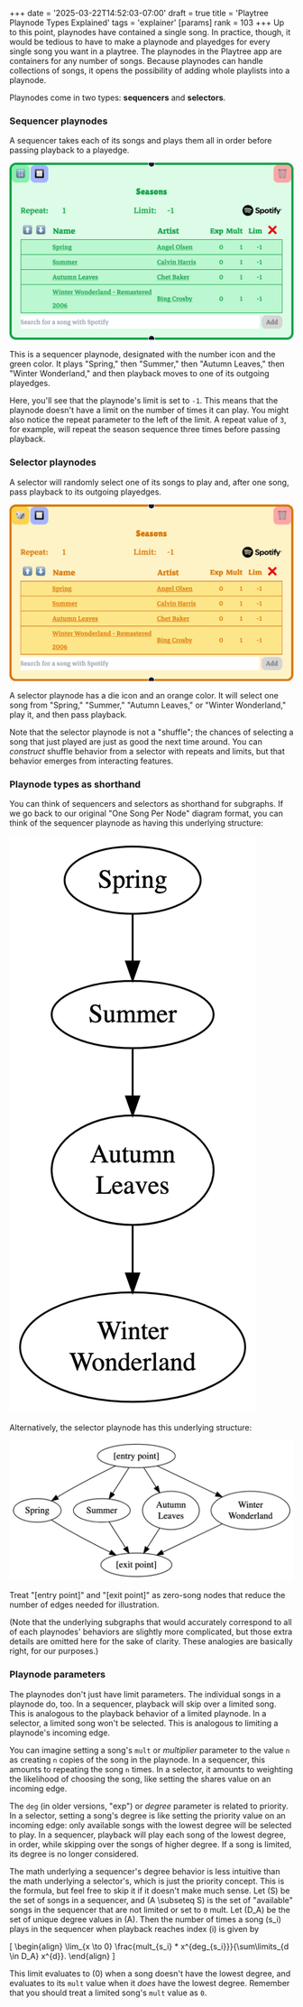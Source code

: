 +++
date = '2025-03-22T14:52:03-07:00'
draft = true
title = 'Playtree Playnode Types Explained'
tags = 'explainer'
[params]
    rank = 103
+++
Up to this point, playnodes have contained a single song. In practice, though, it would be tedious to have to make a playnode and playedges for every single song you want in a playtree. The playnodes in the Playtree app are containers for any number of songs. Because playnodes can handle collections of songs, it opens the possibility of adding whole playlists into a playnode.

Playnodes come in two types: **sequencers** and **selectors**.

### Sequencer playnodes
A sequencer takes each of its songs and plays them all in order before passing playback to a playedge.

![medium](sequencer-playnode.png)

This is a sequencer playnode, designated with the number icon and the green color. It plays "Spring," then "Summer," then "Autumn Leaves," then "Winter Wonderland," and then playback moves to one of its outgoing playedges.

Here, you'll see that the playnode's limit is set to `-1`. This means that the playnode doesn't have a limit on the number of times it can play. You might also notice the repeat parameter to the left of the limit. A repeat value of `3`, for example, will repeat the season sequence three times before passing playback.

### Selector playnodes
A selector will randomly select one of its songs to play and, after one song, pass playback to its outgoing playedges.

![medium](selector-playnode.png)

A selector playnode has a die icon and an orange color. It will select one song from "Spring," "Summer," "Autumn Leaves," or "Winter Wonderland," play it, and then pass playback.

Note that the selector playnode is not a "shuffle"; the chances of selecting a song that just played are just as good the next time around. You can *construct* shuffle behavior from a selector with repeats and limits, but that behavior emerges from interacting features.

### Playnode types as shorthand
You can think of sequencers and selectors as shorthand for subgraphs. If we go back to our original "One Song Per Node" diagram format, you can think of the sequencer playnode as having this underlying structure:

![small](sequencer-subgraph.png)

Alternatively, the selector playnode has this underlying structure:

![medium](selector-subgraph.png)

Treat "[entry point]" and "[exit point]" as zero-song nodes that reduce the number of edges needed for illustration.

(Note that the underlying subgraphs that would accurately correspond to all of each playnodes' behaviors are slightly more complicated, but those extra details are omitted here for the sake of clarity. These analogies are basically right, for our purposes.)

### Playnode parameters
The playnodes don't just have limit parameters. The individual songs in a playnode do, too. In a sequencer, playback will skip over a limited song. This is analogous to the playback behavior of a limited playnode. In a selector, a limited song won't be selected. This is analogous to limiting a playnode's incoming edge.

You can imagine setting a song's `mult` or *multiplier* parameter to the value `n` as creating `n` copies of the song in the playnode. In a sequencer, this amounts to repeating the song `n` times. In a selector, it amounts to weighting the likelihood of choosing the song, like setting the shares value on an incoming edge.

The `deg` (in older versions, "exp") or *degree* parameter is related to priority. In a selector, setting a song's degree is like setting the priority value on an incoming edge: only available songs with the lowest degree will be selected to play. In a sequencer, playback will play each song of the lowest degree, in order, while skipping over the songs of higher degree. If a song is limited, its degree is no longer considered.

The math underlying a sequencer's degree behavior is less intuitive than the math underlying a selector's, which is just the priority concept. This is the formula, but feel free to skip it if it doesn't make much sense. Let \(S\) be the set of songs in a sequencer, and \(A \subseteq S\) is the set of "available" songs in the sequencer that are not limited or set to `0` mult. Let \(D_A\) be the set of unique degree values in \(A\). Then the number of times a song \(s_i\) plays in the sequencer when playback reaches index \(i\) is given by

\[
\begin{align}
\lim_{x \to 0} \frac{mult_{s_i} * x^{deg_{s_i}}}{\sum\limits_{d \in D_A} x^{d}}.
\end{align}
\]

This limit evaluates to \(0\) when a song doesn't have the lowest degree, and evaluates to its `mult` value when it *does* have the lowest degree. Remember that you should treat a limited song's `mult` value as `0`.
